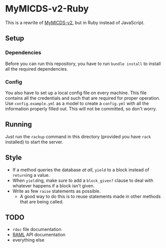 # MyMICDS-v2-Ruby
This is a rewrite of [MyMICDS-v2](https://github.com/michaelgira23/MyMICDS-v2), but in Ruby instead of JavaScript.

## Setup

### Dependencies
Before you can run this repository, you have to run `bundle install` to install all the required dependencies.

### Config
You also have to set up a local config file on every machine. This file contains all the credentials and such that are required for proper operation. Use `config.example.yml` as a model to create a `config.yml` with all the information properly filled out. This will not be committed, so don't worry.

## Running
Just run the `rackup` command in this directory (provided you have `rack` installed) to start the server.

## Style
- If a method queries the database *at all*, `yield` to a block instead of `return`ing a value.
- When `yield`ing, make sure to add a `block_given?` clause to deal with whatever happens if a block isn't given.
- Write as few `raise` statements as possible.
  - A good way to do this is to reuse statements made in other methods that are being called.

## TODO
- `rdoc` file documentation
- [RAML](http://raml.org/) API documentation
- everything else